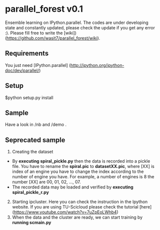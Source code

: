 # parallel_forest v0.1
Ensemble learning on IPython.parallel. The codes are under developing state and constantly updated, please check the update if you get any error :). Please fill free to write the [wiki])(https://github.com/wasit7/parallel_forest/wiki).
## Requirements
You just need [IPython.parallel] (http://ipython.org/ipython-doc/dev/parallel/)
## Setup
$python setup.py install
## Sample
Have a look in /nb and /demo .
## Seprecated sample
1. Creating the dataset
  * By **executing spiral_pickle.py** then the data is recorded into a pickle file. You have to rename the **spiral.pic** to **datasetXX.pic**, where [XX] is index of an engine you have to change the index according to the number of engine you have. For example, a number of engines is 8 the number [XX] are 00, 01, 02, ..., 07.
  * The recorded data may be loaded and verified by **executing spiral_pickle_r.py**
2. Starting ipcluster. Here you can check the instruction in the Ipython website. If you are using TU-Scicloud please check the tutorial [here] (https://www.youtube.com/watch?v=7uZpEoLWhb4)
3. When the data and the cluster are ready, we can start training by **running scmain.py**
